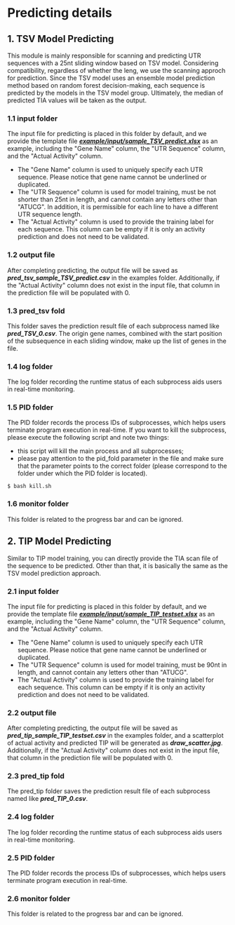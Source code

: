 # Predicting details

## 1. TSV Model Predicting
This module is mainly responsible for scanning and predicting UTR sequences with a 25nt sliding window based on TSV model. Considering compatibility, regardless of whether the leng, we use the scanning approch for prediction. Since the TSV model uses an ensemble model prediction method based on random forest decision-making, each sequence is predicted by the models in the TSV model group. Ultimately, the median of predicted TIA values will be taken as the output.

### 1.1 input folder
The input file for predicting is placed in this folder by default, and we provide the template file ***[example/input/sample_TSV_predict.xlsx](./input/sample_TSV_predict.xlsx)*** as an example, including the "Gene Name" column, the "UTR Sequence" column, and the "Actual Activity" column. 
- The "Gene Name" column is used to uniquely specify each UTR sequence. Please notice that gene name cannot be underlined or duplicated.
- The "UTR Sequence" column is used for model training, must be not shorter than 25nt in length, and cannot contain any letters other than "ATUCG". In addition, it is permissible for each line to have a different UTR sequence length. 
- The "Actual Activity" column is used to provide the training label for each sequence. This column can be empty if it is only an activity prediction and does not need to be validated.

### 1.2 output file
After completing predicting, the output file will be saved as ***pred_tsv_sample_TSV_predict.csv*** in the examples folder. Additionally, if the "Actual Activity" column does not exist in the input file, that column in the prediction file will be populated with 0.

### 1.3 pred_tsv fold
This folder saves the prediction result file of each subprocess named like ***pred_TSV_0.csv***. The origin gene names, combined with the start position of the subsequence in each sliding window, make up the list of genes in the file.

### 1.4 log folder
The log folder recording the runtime status of each subprocess aids users in real-time monitoring.

### 1.5 PID folder
The PID folder records the process IDs of subprocesses, which helps users terminate program execution in real-time. If you want to kill the subprocess, please execute the following script and note two things: 
- this script will kill the main process and all subprocesses; 
- please pay attention to the pid_fold parameter in the file and make sure that the parameter points to the correct folder (please correspond to the folder under which the PID folder is located).
```
$ bash kill.sh
```

### 1.6 monitor folder
This folder is related to the progress bar and can be ignored.


## 2. TIP Model Predicting
Similar to TIP model training, you can directly provide the TIA scan file of the sequence to be predicted. Other than that, it is basically the same as the TSV model prediction approach.

### 2.1 input folder
The input file for predicting is placed in this folder by default, and we provide the template file ***[example/input/sample_TIP_testset.xlsx](./input/sample_TIP_testset.xlsx)*** as an example, including the "Gene Name" column, the "UTR Sequence" column, and the "Actual Activity" column. 
- The "Gene Name" column is used to uniquely specify each UTR sequence. Please notice that gene name cannot be underlined or duplicated.
- The "UTR Sequence" column is used for model training, must be 90nt in length, and cannot contain any letters other than "ATUCG".
- The "Actual Activity" column is used to provide the training label for each sequence. This column can be empty if it is only an activity prediction and does not need to be validated.

### 2.2 output file
After completing predicting, the output file will be saved as ***pred_tip_sample_TIP_testset.csv*** in the examples folder, and a scatterplot of actual activity and predicted TIP will be generated as ***draw_scatter.jpg***. Additionally, if the "Actual Activity" column does not exist in the input file, that column in the prediction file will be populated with 0.

### 2.3 pred_tip fold
The pred_tip folder saves the prediction result file of each subprocess named like ***pred_TIP_0.csv***. 

### 2.4 log folder
The log folder recording the runtime status of each subprocess aids users in real-time monitoring.

### 2.5 PID folder
The PID folder records the process IDs of subprocesses, which helps users terminate program execution in real-time.

### 2.6 monitor folder
This folder is related to the progress bar and can be ignored.

